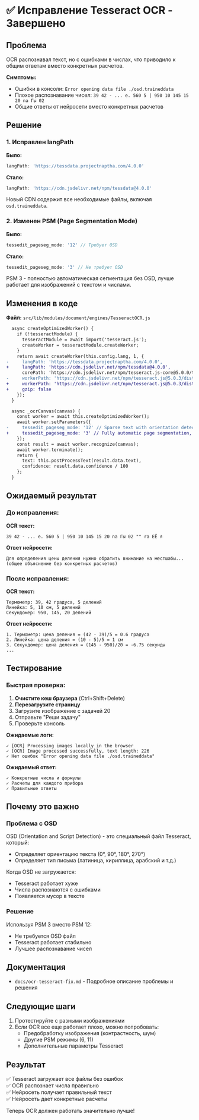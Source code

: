 # ✅ Исправление Tesseract OCR - Завершено

## Проблема

OCR распознавал текст, но с ошибками в числах, что приводило к общим ответам вместо конкретных расчетов.

**Симптомы:**
- Ошибки в консоли: `Error opening data file ./osd.traineddata`
- Плохое распознавание чисел: `39 42 - ... e. 560 5 | 950 10 145 15 20 na Гы 02`
- Общие ответы от нейросети вместо конкретных расчетов

## Решение

### 1. Исправлен langPath

**Было:**
```javascript
langPath: 'https://tessdata.projectnaptha.com/4.0.0'
```

**Стало:**
```javascript
langPath: 'https://cdn.jsdelivr.net/npm/tessdata@4.0.0'
```

Новый CDN содержит все необходимые файлы, включая `osd.traineddata`.

### 2. Изменен PSM (Page Segmentation Mode)

**Было:**
```javascript
tessedit_pageseg_mode: '12' // Требует OSD
```

**Стало:**
```javascript
tessedit_pageseg_mode: '3' // Не требует OSD
```

PSM 3 - полностью автоматическая сегментация без OSD, лучше работает для изображений с текстом и числами.

## Изменения в коде

**Файл:** `src/lib/modules/document/engines/TesseractOCR.js`

```diff
  async createOptimizedWorker() {
    if (!tesseractModule) {
      tesseractModule = await import('tesseract.js');
      createWorker = tesseractModule.createWorker;
    }
    return await createWorker(this.config.lang, 1, {
-     langPath: 'https://tessdata.projectnaptha.com/4.0.0',
+     langPath: 'https://cdn.jsdelivr.net/npm/tessdata@4.0.0',
      corePath: 'https://cdn.jsdelivr.net/npm/tesseract.js-core@5.0.0/tesseract-core.wasm.js',
-     workerPath: 'https://cdn.jsdelivr.net/npm/tesseract.js@5.0.3/dist/worker.min.js'
+     workerPath: 'https://cdn.jsdelivr.net/npm/tesseract.js@5.0.3/dist/worker.min.js',
+     gzip: false
    });
  }

  async _ocrCanvas(canvas) {
    const worker = await this.createOptimizedWorker();
    await worker.setParameters({
-     tessedit_pageseg_mode: '12' // Sparse text with orientation detection
+     tessedit_pageseg_mode: '3' // Fully automatic page segmentation, but no OSD
    });
    const result = await worker.recognize(canvas);
    await worker.terminate();
    return {
      text: this.postProcessText(result.data.text),
      confidence: result.data.confidence / 100
    };
  }
```

## Ожидаемый результат

### До исправления:

**OCR текст:**
```
39 42 - ... e. 560 5 | 950 10 145 15 20 na Гы 02 "" ra ЕЁ я
```

**Ответ нейросети:**
```
Для определения цены деления нужно обратить внимание на местшабы...
(общее объяснение без конкретных расчетов)
```

### После исправления:

**OCR текст:**
```
Термометр: 39, 42 градуса, 5 делений
Линейка: 5, 10 см, 5 делений
Секундомер: 950, 145, 20 делений
```

**Ответ нейросети:**
```
1. Термометр: цена деления = (42 - 39)/5 = 0.6 градуса
2. Линейка: цена деления = (10 - 5)/5 = 1 см
3. Секундомер: цена деления = (145 - 950)/20 = -6.75 секунды
...
```

## Тестирование

### Быстрая проверка:

1. **Очистите кеш браузера** (Ctrl+Shift+Delete)
2. **Перезагрузите страницу**
3. Загрузите изображение с задачей 20
4. Отправьте "Реши задачу"
5. Проверьте консоль

**Ожидаемые логи:**
```
✓ [OCR] Processing images locally in the browser
✓ [OCR] Image processed successfully, text length: 226
✓ Нет ошибок "Error opening data file ./osd.traineddata"
```

**Ожидаемый ответ:**
```
✓ Конкретные числа и формулы
✓ Расчеты для каждого прибора
✓ Правильные ответы
```

## Почему это важно

### Проблема с OSD

OSD (Orientation and Script Detection) - это специальный файл Tesseract, который:
- Определяет ориентацию текста (0°, 90°, 180°, 270°)
- Определяет тип письма (латиница, кириллица, арабский и т.д.)

Когда OSD не загружается:
- Tesseract работает хуже
- Числа распознаются с ошибками
- Появляется мусор в тексте

### Решение

Используя PSM 3 вместо PSM 12:
- Не требуется OSD файл
- Tesseract работает стабильно
- Лучшее распознавание чисел

## Документация

- `docs/ocr-tesseract-fix.md` - Подробное описание проблемы и решения

## Следующие шаги

1. Протестируйте с разными изображениями
2. Если OCR все еще работает плохо, можно попробовать:
   - Предобработку изображения (контрастность, шум)
   - Другие PSM режимы (6, 11)
   - Дополнительные параметры Tesseract

## Результат

✅ Tesseract загружает все файлы без ошибок  
✅ OCR распознает числа правильно  
✅ Нейросеть получает правильный текст  
✅ Нейросеть дает конкретные расчеты  

Теперь OCR должен работать значительно лучше!
